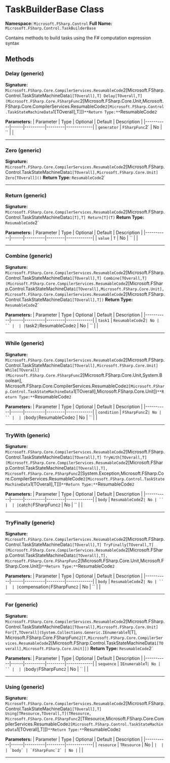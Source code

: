 # TaskBuilderBase Class

**Namespace:** `Microsoft.FSharp.Control`
**Full Name:** `Microsoft.FSharp.Control.TaskBuilderBase`

Contains methods to build tasks using the F# computation expression syntax

## Methods

### Delay (generic)

**Signature:** `Microsoft.FSharp.Core.CompilerServices.ResumableCode`2[Microsoft.FSharp.Control.TaskStateMachineData`1[TOverall],T] Delay[TOverall,T](Microsoft.FSharp.Core.FSharpFunc`2[Microsoft.FSharp.Core.Unit,Microsoft.FSharp.Core.CompilerServices.ResumableCode`2[Microsoft.FSharp.Control.TaskStateMachineData`1[TOverall],T]])`
**Return Type:** `ResumableCode`2`

**Parameters:**
| Parameter | Type | Optional | Default | Description |
|-----------|------|----------|---------|-------------|
| `generator` | `FSharpFunc`2` | No | `` |  |

---

### Zero (generic)

**Signature:** `Microsoft.FSharp.Core.CompilerServices.ResumableCode`2[Microsoft.FSharp.Control.TaskStateMachineData`1[TOverall],Microsoft.FSharp.Core.Unit] Zero[TOverall]()`
**Return Type:** `ResumableCode`2`

---

### Return (generic)

**Signature:** `Microsoft.FSharp.Core.CompilerServices.ResumableCode`2[Microsoft.FSharp.Control.TaskStateMachineData`1[T],T] Return[T](T)`
**Return Type:** `ResumableCode`2`

**Parameters:**
| Parameter | Type | Optional | Default | Description |
|-----------|------|----------|---------|-------------|
| `value` | `T` | No | `` |  |

---

### Combine (generic)

**Signature:** `Microsoft.FSharp.Core.CompilerServices.ResumableCode`2[Microsoft.FSharp.Control.TaskStateMachineData`1[TOverall],T] Combine[TOverall,T](Microsoft.FSharp.Core.CompilerServices.ResumableCode`2[Microsoft.FSharp.Control.TaskStateMachineData`1[TOverall],Microsoft.FSharp.Core.Unit], Microsoft.FSharp.Core.CompilerServices.ResumableCode`2[Microsoft.FSharp.Control.TaskStateMachineData`1[TOverall],T])`
**Return Type:** `ResumableCode`2`

**Parameters:**
| Parameter | Type | Optional | Default | Description |
|-----------|------|----------|---------|-------------|
| `task1` | `ResumableCode`2` | No | `` |  |
| `task2` | `ResumableCode`2` | No | `` |  |

---

### While (generic)

**Signature:** `Microsoft.FSharp.Core.CompilerServices.ResumableCode`2[Microsoft.FSharp.Control.TaskStateMachineData`1[TOverall],Microsoft.FSharp.Core.Unit] While[TOverall](Microsoft.FSharp.Core.FSharpFunc`2[Microsoft.FSharp.Core.Unit,System.Boolean], Microsoft.FSharp.Core.CompilerServices.ResumableCode`2[Microsoft.FSharp.Control.TaskStateMachineData`1[TOverall],Microsoft.FSharp.Core.Unit])`
**Return Type:** `ResumableCode`2`

**Parameters:**
| Parameter | Type | Optional | Default | Description |
|-----------|------|----------|---------|-------------|
| `condition` | `FSharpFunc`2` | No | `` |  |
| `body` | `ResumableCode`2` | No | `` |  |

---

### TryWith (generic)

**Signature:** `Microsoft.FSharp.Core.CompilerServices.ResumableCode`2[Microsoft.FSharp.Control.TaskStateMachineData`1[TOverall],T] TryWith[TOverall,T](Microsoft.FSharp.Core.CompilerServices.ResumableCode`2[Microsoft.FSharp.Control.TaskStateMachineData`1[TOverall],T], Microsoft.FSharp.Core.FSharpFunc`2[System.Exception,Microsoft.FSharp.Core.CompilerServices.ResumableCode`2[Microsoft.FSharp.Control.TaskStateMachineData`1[TOverall],T]])`
**Return Type:** `ResumableCode`2`

**Parameters:**
| Parameter | Type | Optional | Default | Description |
|-----------|------|----------|---------|-------------|
| `body` | `ResumableCode`2` | No | `` |  |
| `catch` | `FSharpFunc`2` | No | `` |  |

---

### TryFinally (generic)

**Signature:** `Microsoft.FSharp.Core.CompilerServices.ResumableCode`2[Microsoft.FSharp.Control.TaskStateMachineData`1[TOverall],T] TryFinally[TOverall,T](Microsoft.FSharp.Core.CompilerServices.ResumableCode`2[Microsoft.FSharp.Control.TaskStateMachineData`1[TOverall],T], Microsoft.FSharp.Core.FSharpFunc`2[Microsoft.FSharp.Core.Unit,Microsoft.FSharp.Core.Unit])`
**Return Type:** `ResumableCode`2`

**Parameters:**
| Parameter | Type | Optional | Default | Description |
|-----------|------|----------|---------|-------------|
| `body` | `ResumableCode`2` | No | `` |  |
| `compensation` | `FSharpFunc`2` | No | `` |  |

---

### For (generic)

**Signature:** `Microsoft.FSharp.Core.CompilerServices.ResumableCode`2[Microsoft.FSharp.Control.TaskStateMachineData`1[TOverall],Microsoft.FSharp.Core.Unit] For[T,TOverall](System.Collections.Generic.IEnumerable`1[T], Microsoft.FSharp.Core.FSharpFunc`2[T,Microsoft.FSharp.Core.CompilerServices.ResumableCode`2[Microsoft.FSharp.Control.TaskStateMachineData`1[TOverall],Microsoft.FSharp.Core.Unit]])`
**Return Type:** `ResumableCode`2`

**Parameters:**
| Parameter | Type | Optional | Default | Description |
|-----------|------|----------|---------|-------------|
| `sequence` | `IEnumerable`1` | No | `` |  |
| `body` | `FSharpFunc`2` | No | `` |  |

---

### Using (generic)

**Signature:** `Microsoft.FSharp.Core.CompilerServices.ResumableCode`2[Microsoft.FSharp.Control.TaskStateMachineData`1[TOverall],T] Using[TResource,TOverall,T](TResource, Microsoft.FSharp.Core.FSharpFunc`2[TResource,Microsoft.FSharp.Core.CompilerServices.ResumableCode`2[Microsoft.FSharp.Control.TaskStateMachineData`1[TOverall],T]])`
**Return Type:** `ResumableCode`2`

**Parameters:**
| Parameter | Type | Optional | Default | Description |
|-----------|------|----------|---------|-------------|
| `resource` | `TResource` | No | `` |  |
| `body` | `FSharpFunc`2` | No | `` |  |

---